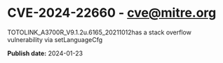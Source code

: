 # CVE-2024-22660 - cve@mitre.org

TOTOLINK_A3700R_V9.1.2u.6165_20211012has a stack overflow vulnerability via setLanguageCfg

**Publish date:** 2024-01-23
